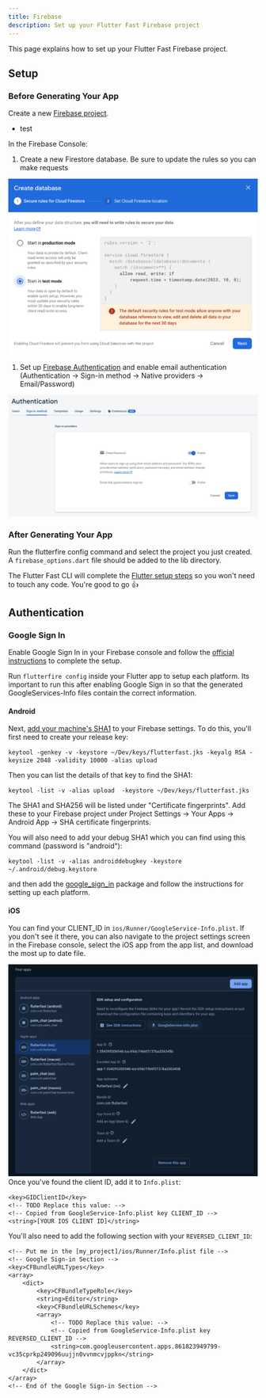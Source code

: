 ```yaml
---
title: Firebase
description: Set up your Flutter Fast Firebase project
---
```

This page explains how to set up your Flutter Fast Firebase project.

## Setup
### Before Generating Your App
Create a new [Firebase project](https://firebase.google.com/docs/projects/learn-more).

- test

In the Firebase Console:

1. Create a new Firestore database. Be sure to update the rules so you can make requests

![Firestore rules](./firestore-rules.png)

1. Set up [Firebase Authentication](https://firebase.google.com/docs/auth/flutter/start) and enable email authentication (Authentication -> Sign-in method -> Native providers -> Email/Password)

![Enable email authentication](./email_auth.png)


### After Generating Your App
Run the flutterfire config command and select the project you just created. A `firebase_options.dart` file should be added to the lib directory. 

The Flutter Fast CLI will complete the [Flutter setup steps](https://firebase.google.com/docs/flutter/setup?platform=ios) so you won't need to touch any code. You're good to go 👍

## Authentication

### Google Sign In
Enable Google Sign In in your Firebase console and follow the [official instructions](https://firebase.google.com/docs/auth/flutter/federated-auth) to complete the setup. 

Run `flutterfire config` inside your Flutter app to setup each platform. Its important to run this after enabling Google Sign in so that the generated GoogleServices-Info files contain the correct information.

#### Android

Next, [add your machine's SHA1](https://developers.google.com/android/guides/client-auth) to your Firebase settings. To do this, you'll first need to create your release key:
```shell
keytool -genkey -v -keystore ~/Dev/keys/flutterfast.jks -keyalg RSA -keysize 2048 -validity 10000 -alias upload
```
Then you can list the details of that key to find the SHA1:
```shell
keytool -list -v -alias upload  -keystore ~/Dev/keys/flutterfast.jks 
```
The SHA1 and SHA256 will be listed under "Certificate fingerprints". Add these to your Firebase project under Project Settings -> Your Apps -> Android App -> SHA certificate fingerprints.

You will also need to add your debug SHA1 which you can find using this command (password is "android"):
```shell
keytool -list -v -alias androiddebugkey -keystore ~/.android/debug.keystore
```

 and then add the [google_sign_in](https://pub.dev/packages/google_sign_in) package and follow the instructions for setting up each platform.


#### iOS
You can find your CLIENT_ID in `ios/Runner/GoogleService-Info.plist`. If you don't see it there, you can also navigate to the project settings screen in the Firebase console, select the iOS app from the app list, and download the most up to date file.

![GoogleService-Info.plist](./image.png)
Once you've found the client ID, add it to `Info.plist`:
```plist
<key>GIDClientID</key>
<!-- TODO Replace this value: -->
<!-- Copied from GoogleService-Info.plist key CLIENT_ID -->
<string>[YOUR IOS CLIENT ID]</string>
```

You'll also need to add the following section with your `REVERSED_CLIENT_ID`:
```plist
<!-- Put me in the [my_project]/ios/Runner/Info.plist file -->
<!-- Google Sign-in Section -->
<key>CFBundleURLTypes</key>
<array>
	<dict>
		<key>CFBundleTypeRole</key>
		<string>Editor</string>
		<key>CFBundleURLSchemes</key>
		<array>
			<!-- TODO Replace this value: -->
			<!-- Copied from GoogleService-Info.plist key REVERSED_CLIENT_ID -->
			<string>com.googleusercontent.apps.861823949799-vc35cprkp249096uujjn0vvnmcvjppkn</string>
		</array>
	</dict>
</array>
<!-- End of the Google Sign-in Section -->
```